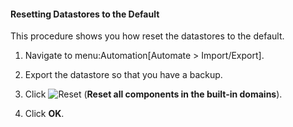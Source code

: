 #### Resetting Datastores to the Default

This procedure shows you how reset the datastores to the default.

1.  Navigate to menu:Automation\[Automate \> Import/Export\].

2.  Export the datastore so that you have a backup.

3.  Click ![Reset](../images/reset.png) (**Reset all components in the built-in domains**).

4.  Click **OK**.
